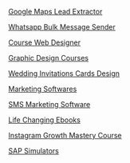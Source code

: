 <a href="https://www.allemaillist.com/google-maps-lead-extractor.html">Google Maps Lead Extractor</a><br>

<a href="https://www.allemaillist.com/whatsapp-bulk-message-sender.html">Whatsapp Bulk Message Sender</a><br>

<a href="https://www.allemaillist.com/course-web-designer.html">Course Web Designer</a><br>   

<a href="https://www.allemaillist.com/graphic-design-courses.html">Graphic Design Courses</a><br>

<a href="https://www.allemaillist.com/wedding-invitations-cards-design.html">Wedding Invitations Cards Design</a><br>

<a href="https://www.allemaillist.com/marketing-softwares.html">Marketing Softwares</a><br>

<a href="https://www.allemaillist.com/sms-marketing-software.html">SMS Marketing Software</a><br>

<a href="https://www.allemaillist.com/life-changing-ebooks.html">Life Changing Ebooks</a><br>

<a href="https://www.allemaillist.com/instagram-growth-mastery-course.html">Instagram Growth Mastery Course</a><br>

<a href="https://www.allemaillist.com/sap-simulators.html">SAP Simulators</a><br>
